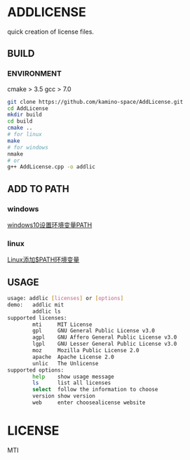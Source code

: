 # ADDLICENSE
quick creation of license files.

## BUILD
### ENVIRONMENT
cmake > 3.5
gcc > 7.0
```bash
git clone https://github.com/kamino-space/AddLicense.git
cd AddLicense
mkdir build
cd build
cmake ..
# for linux
make
# for windows
nmake
# or
g++ AddLicense.cpp -o addlic
```
## ADD TO PATH
### windows
[windows10设置环境变量PATH](https://jingyan.baidu.com/article/8ebacdf02d3c2949f65cd5d0.html)
### linux
[Linux添加$PATH环境变量](https://jingyan.baidu.com/article/fdbd4277c118ccb89e3f4817.html)

## USAGE
```bash
usage: addlic [licenses] or [options]
demo:   addlic mit
        addlic ls
supported licenses:
        mti     MIT License
        gpl     GNU General Public License v3.0
        agpl    GNU Affero General Public License v3.0
        lgpl    GNU Lesser General Public License v3.0
        moz     Mozilla Public License 2.0
        apache  Apache License 2.0
        unlic   The Unlicense
supported options:
        help    show usage message
        ls      list all licenses
        select  follow the information to choose
        version show version
        web     enter choosealicense website
```

# LICENSE
MTI